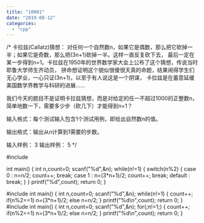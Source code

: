 ```yaml
---
title: "10001"
date: "2019-08-12"
categories: 
  - "cpp"
---
```


/\* 卡拉兹(Callatz)猜想： 对任何一个自然数n，如果它是偶数，那么把它砍掉一半；如果它是奇数，那么把(3n+1)砍掉一半。这样一直反复砍下去， 最后一定在某一步得到n=1。卡拉兹在1950年的世界数学家大会上公布了这个猜想，传说当时耶鲁大学师生齐动员， 拼命想证明这个貌似很傻很天真的命题，结果闹得学生们无心学业，一心只证(3n+1)，以至于有人说这是一个阴谋， 卡拉兹是在蓄意延缓美国数学界教学与科研的进展……

我们今天的题目不是证明卡拉兹猜想，而是对给定的任一不超过1000的正整数n，简单地数一下，需要多少步（砍几下）才能得到n=1？

输入格式：每个测试输入包含1个测试用例，即给出自然数n的值。

输出格式：输出从n计算到1需要的步数。

输入样例： 3 输出样例： 5 \*/

#include

int main() { int n,count=0; scanf("%d",&n); while(n!=1) { switch(n%2) { case 0 : n=n/2; count++; break; case 1 : n=(3\*n+1)/2; count++; break; default : break; } } printf("%d",count); return 0; }

#include int main() { int n,count=0; scanf("%d",&n); while(n!=1) { count++; if(n%2==1) n=(3\*n+1)/2; else n=n/2; } printf("%d\\n",count); return 0; } #include int main() { int n,count=0; scanf("%d",&n); for(;n!=1;) { count++; if(n%2==1) n=(3\*n+1)/2; else n=n/2; } printf("%d\\n",count); return 0; }
